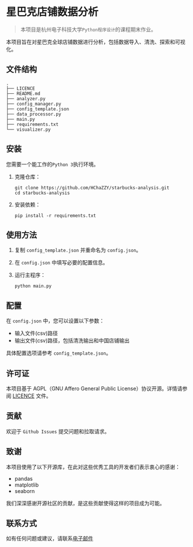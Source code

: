 # 星巴克店铺数据分析

> 本项目是杭州电子科技大学`Python程序设计`的课程期末作业。

本项目旨在对星巴克全球店铺数据进行分析，包括数据导入、清洗、探索和可视化。

## 文件结构

```shell
.
├── LICENCE
├── README.md
├── analyzer.py
├── config_manager.py
├── config_template.json
├── data_processor.py
├── main.py
├── requirements.txt
└── visualizer.py
```

## 安装

您需要一个能工作的`Python 3`执行环境。

1. 克隆仓库：

   ```shell
   git clone https://github.com/HChaZZY/starbucks-analysis.git
   cd starbucks-analysis
   ```

2. 安装依赖：

   ```shell
   pip install -r requirements.txt
   ```

## 使用方法

1. 复制 `config_template.json` 并重命名为 `config.json`。
2. 在 `config.json` 中填写必要的配置信息。
3. 运行主程序：

   ```shell
   python main.py
   ```

## 配置

在 `config.json` 中，您可以设置以下参数：

- 输入文件(csv)路径
- 输出文件(csv)路径，包括清洗输出和中国店铺输出

具体配置选项请参考 `config_template.json`。

## 许可证

本项目基于 AGPL（GNU Affero General Public License）协议开源。详情请参阅 [LICENCE](LICENCE) 文件。

## 贡献

欢迎于 `Github Issues` 提交问题和拉取请求。

## 致谢

本项目使用了以下开源库，在此对这些优秀工具的开发者们表示衷心的感谢：

- pandas
- matplotlib
- seaborn

我们深深感谢开源社区的贡献，是这些贡献使得这样的项目成为可能。

## 联系方式

如有任何问题或建议，请联系[电子邮件](mailto:i@hcha.top)
